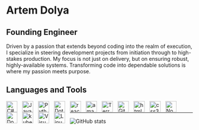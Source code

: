 # Artem Dolya

## Founding Engineer

Driven by a passion that extends beyond coding into the realm of execution, I specialize in steering development projects from initiation through to high-stakes production. My focus is not just on delivery, but on ensuring robust, highly-available systems. Transforming code into dependable solutions is where my passion meets purpose.

## Languages and Tools
<img align="left" alt="C#" width="30px" style="padding-right:10px" src="https://cdn.jsdelivr.net/gh/devicons/devicon/icons/csharp/csharp-original.svg"/>
<img align="left" alt="JavaScript" width="30px" style="padding-right:10px" src="https://cdn.jsdelivr.net/gh/devicons/devicon/icons/javascript/javascript-original.svg"/>
<img align="left" alt="Python" width="30px" style="padding-right:10px" src="https://cdn.jsdelivr.net/gh/devicons/devicon/icons/python/python-original.svg"/>
<img align="left" alt="DotNetCore" width="30px" style="padding-right:10px" src="https://cdn.jsdelivr.net/gh/devicons/devicon/icons/dotnetcore/dotnetcore-original.svg"/>
<img align="left" alt="react" width="30px" style="padding-right:10px" src="https://cdn.jsdelivr.net/gh/devicons/devicon/icons/react/react-original.svg"/>
<img align="left" alt="amazonwebservices" width="30px" style="padding-right:10px" src="https://cdn.jsdelivr.net/gh/devicons/devicon/icons/amazonwebservices/amazonwebservices-original.svg"/>
<img align="left" alt="Terraform" width="30px" style="padding-right:10px" src="https://cdn.jsdelivr.net/gh/devicons/devicon/icons/terraform/terraform-original.svg"/>
<img align="left" alt="Git" width="30px" style="padding-right:10px" src="https://cdn.jsdelivr.net/gh/devicons/devicon/icons/git/git-original.svg"/>
<img align="left" alt="html5" width="30px" style="padding-right:10px" src="https://cdn.jsdelivr.net/gh/devicons/devicon/icons/html5/html5-original.svg"/>
<img align="left" alt="css3" width="30px" style="padding-right:10px" src="https://cdn.jsdelivr.net/gh/devicons/devicon/icons/css3/css3-original.svg"/>
<img align="left" alt="NodeJS" width="30px" style="padding-right:10px" src="https://cdn.jsdelivr.net/gh/devicons/devicon/icons/nodejs/nodejs-original.svg"/>
<img align="left" alt="Docker" width="30px" style="padding-right:10px" src="https://cdn.jsdelivr.net/gh/devicons/devicon/icons/docker/docker-original.svg"/>
<img align="left" alt="kubernetes" width="30px" style="padding-right:10px" src="https://cdn.jsdelivr.net/gh/devicons/devicon/icons/kubernetes/kubernetes-plain.svg"/>
<img align="left" alt="Visual Studio Code" width="30px" style="padding-right:10px" src="https://cdn.jsdelivr.net/gh/devicons/devicon/icons/vscode/vscode-original.svg"/>
<img align="left" alt="Linux" width="30px" style="padding-right:10px" src="https://cdn.jsdelivr.net/gh/devicons/devicon/icons/linux/linux-original.svg"/>
<br />
<!--
<img align="left" alt="DotNet" width="30px" style="padding-right:10px" src="https://cdn.jsdelivr.net/gh/devicons/devicon/icons/dot-net/dot-net-original.svg"/>
<img align="left" alt="TypeScript" width="30px" style="padding-right:10px" src="https://cdn.jsdelivr.net/gh/devicons/devicon/icons/typescript/typescript-original.svg"/>
<img align="left" alt="groovy" width="30px" style="padding-right:10px" src="https://cdn.jsdelivr.net/gh/devicons/devicon/icons/groovy/groovy-original.svg"/>
<img align="left" alt="C#" width="30px" style="padding-right:10px" src="https://cdn.jsdelivr.net/gh/devicons/devicon/icons/java/java-original.svg"/>
<img align="left" alt="ruby" width="30px" style="padding-right:10px" src="https://cdn.jsdelivr.net/gh/devicons/devicon/icons/ruby/ruby-original.svg"/>
<img align="left" alt="cplusplus" width="30px" style="padding-right:10px" src="https://cdn.jsdelivr.net/gh/devicons/devicon/icons/cplusplus/cplusplus-original.svg"/>
<img align="left" alt="dart" width="30px" style="padding-right:10px" src="https://cdn.jsdelivr.net/gh/devicons/devicon/icons/dart/dart-original.svg"/>

<br />

## Frameworks
<img align="left" alt="react" width="30px" style="padding-right:10px" src="https://cdn.jsdelivr.net/gh/devicons/devicon/icons/angularjs/angularjs-original.svg"/>
<img align="left" alt="flutter" width="30px" style="padding-right:10px" src="https://cdn.jsdelivr.net/gh/devicons/devicon/icons/flutter/flutter-original.svg"/>
<img align="left" alt="fastapi" width="30px" style="padding-right:10px" src="https://cdn.jsdelivr.net/gh/devicons/devicon/icons/fastapi/fastapi-original.svg"/>
<br />

## Databases
<img align="left" alt="MSSql" width="30px" style="padding-right:10px" src="https://cdn.jsdelivr.net/gh/devicons/devicon/icons/microsoftsqlserver/microsoftsqlserver-plain.svg"/>
<img align="left" alt="Postgres" width="30px" style="padding-right:10px" src="https://cdn.jsdelivr.net/gh/devicons/devicon/icons/postgresql/postgresql-original.svg"/>
<img align="left" alt="MySql" width="30px" style="padding-right:10px" src="https://cdn.jsdelivr.net/gh/devicons/devicon/icons/mysql/mysql-original.svg"/>
<img align="left" alt="Redis" width="30px" style="padding-right:10px" src="https://cdn.jsdelivr.net/gh/devicons/devicon/icons/redis/redis-original.svg"/>
<br />

## Tools

<img align="left" alt="Windows" width="30px" style="padding-right:10px" src="https://cdn.jsdelivr.net/gh/devicons/devicon/icons/windows8/windows8-original.svg"/>
<img align="left" alt="Nginx" width="30px" style="padding-right:10px" src="https://cdn.jsdelivr.net/gh/devicons/devicon/icons/nginx/nginx-original.svg"/>
<img align="left" alt="GitHub" width="30px" style="padding-right:10px" src="https://cdn.jsdelivr.net/gh/devicons/devicon/icons/github/github-original.svg"/>
<img align="left" alt="bitbucket" width="30px" style="padding-right:10px" src="https://cdn.jsdelivr.net/gh/devicons/devicon/icons/bitbucket/bitbucket-original.svg"/>
<img align="left" alt="Nuget" width="30px" style="padding-right:10px" src="https://cdn.jsdelivr.net/gh/devicons/devicon/icons/nuget/nuget-original.svg"/>
<img align="left" alt="npm" width="30px" style="padding-right:10px" src="https://cdn.jsdelivr.net/gh/devicons/devicon/icons/npm/npm-original-wordmark.svg"/>
<img align="left" alt="Prometheus" width="30px" style="padding-right:10px" src="https://cdn.jsdelivr.net/gh/devicons/devicon/icons/prometheus/prometheus-original.svg"/>
<img align="left" alt="confluence" width="30px" style="padding-right:10px" src="https://cdn.jsdelivr.net/gh/devicons/devicon/icons/confluence/confluence-original.svg"/>
<img align="left" alt="jira" width="30px" style="padding-right:10px" src="https://cdn.jsdelivr.net/gh/devicons/devicon/icons/jira/jira-original.svg"/>
<img align="left" alt="jenkins" width="30px" style="padding-right:10px" src="https://cdn.jsdelivr.net/gh/devicons/devicon/icons/jenkins/jenkins-original.svg"/>
<img align="left" alt="cucumber" width="30px" style="padding-right:10px" src="https://cdn.jsdelivr.net/gh/devicons/devicon/icons/cucumber/cucumber-plain.svg"/>
<img align="left" alt="grafana" width="30px" style="padding-right:10px" src="https://cdn.jsdelivr.net/gh/devicons/devicon/icons/grafana/grafana-original.svg"/>
<br />

## Clouds
<img align="left" alt="npm" width="30px" style="padding-right:10px" src="https://cdn.jsdelivr.net/gh/devicons/devicon/icons/azure/azure-original.svg"/>
<br />-->

---

![GitHub stats](https://github-readme-stats.vercel.app/api?username=artdolya&show_icons=true&theme=transparent)

<!--
**artdolya/artdolya** is a ✨ _special_ ✨ repository because its `README.md` (this file) appears on your GitHub profile.

Here are some ideas to get you started:

- 🔭 I’m currently working on ...
- 🌱 I’m currently learning ...
- 👯 I’m looking to collaborate on ...
- 🤔 I’m looking for help with ...
- 💬 Ask me about ...
- 📫 How to reach me: ...
- 😄 Pronouns: ...
- ⚡ Fun fact: ...
-->
